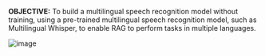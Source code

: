 **OBJECTIVE:**
To build a multilingual speech recognition model without training, using a pre-trained multilingual speech recognition model, such as Multilingual Whisper, to enable RAG to perform tasks in multiple languages.

![image](https://github.com/Gokulakrish13/Building-a-Multilingual-Speech-Recognition-Model-for-RAG-Without-Training/assets/107119043/0e4d0be6-b93d-4323-a719-2ca4029bfdcf)
